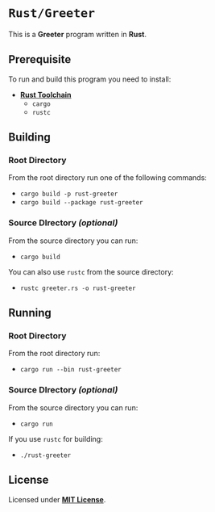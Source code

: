 # `Rust/Greeter`

This is a **Greeter** program written in **Rust**.

## Prerequisite

To run and build this program you need to install:

* [**Rust Toolchain**](https://www.rust-lang.org/tools/install)
  * `cargo`
  * `rustc`

## Building

### Root Directory

From the root directory run one of the following commands:

* `cargo build -p rust-greeter`
* `cargo build --package rust-greeter`

### Source DIrectory _(optional)_

From the source directory you can run:

* `cargo build`

You can also use `rustc` from the source directory:
* `rustc greeter.rs -o rust-greeter`

## Running

### Root Directory

From the root directory run:

* `cargo run --bin rust-greeter`

### Source DIrectory _(optional)_


From the source directory you can run:

* `cargo run`

If you use `rustc` for building:

* `./rust-greeter`

## License

Licensed under [**MIT License**](https://github.com/altersabeh/codes/blob/main/LICENSE).
